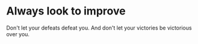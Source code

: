 # Always look to improve

Don't let your defeats defeat you. And don't let your victories be victorious over you.
